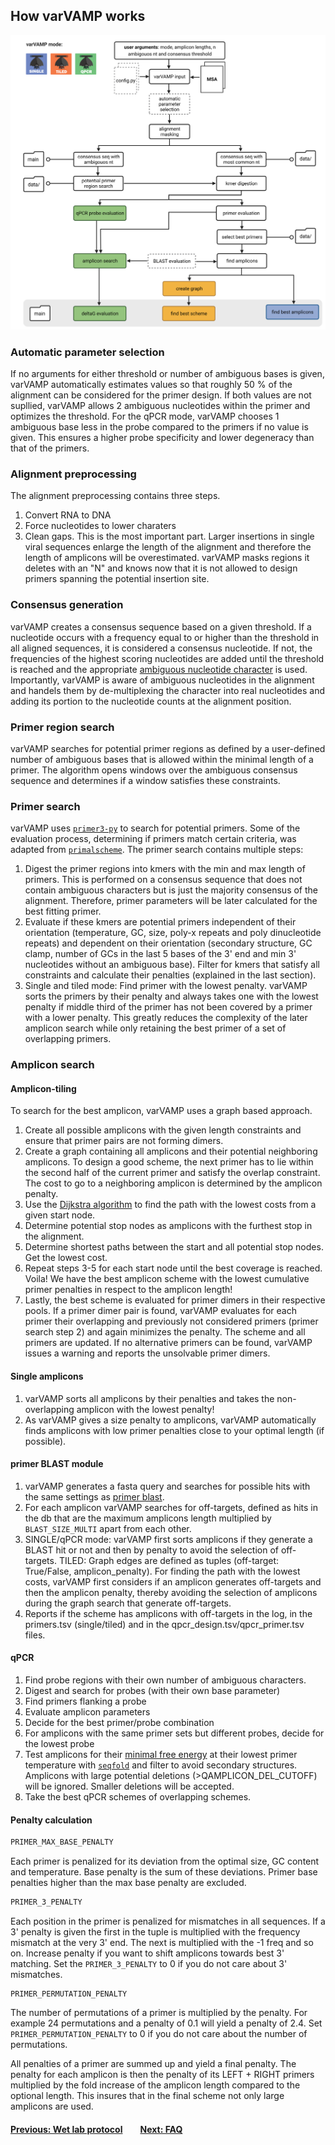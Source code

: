 ## How varVAMP works


<img src="./workflow.png" alt="varVAMP logo" />


### Automatic parameter selection
If no arguments for either threshold or number of ambiguous bases is given, varVAMP automatically estimates values so that roughly 50 % of the alignment can be considered for the primer design. If both values are not supllied, varVAMP allows 2 ambiguous nucleotides within the primer and optimizes the threshold. For the qPCR mode, varVAMP chooses 1 ambiguous base less in the probe compared to the primers if no value is given. This ensures a higher probe specificity and lower degeneracy than that of the primers.

### Alignment preprocessing
The alignment preprocessing contains three steps.
1. Convert RNA to DNA
2. Force nucleotides to lower charaters
3. Clean gaps. This is the most important part. Larger insertions in single viral sequences enlarge the length of the alignment and therefore the length of amplicons will be overestimated. varVAMP masks regions it deletes with an "N" and knows now that it is not allowed to design primers spanning the potential insertion site.

### Consensus generation
varVAMP creates a consensus sequence based on a given threshold. If a nucleotide occurs with a frequency equal to or higher than the threshold in all aligned sequences, it is considered a consensus nucleotide. If not, the frequencies of the highest scoring nucleotides are added until the threshold is reached and the appropriate [ambiguous nucleotide character](https://www.bioinformatics.org/sms/iupac.html) is used. Importantly, varVAMP is aware of ambiguous nucleotides in the alignment and handels them by de-multiplexing the character into real nucleotides and adding its portion to the nucleotide counts at the alignment position.

### Primer region search
varVAMP searches for potential primer regions as defined by a user-defined number of ambiguous bases that is allowed within the minimal length of a primer. The algorithm opens windows over the ambiguous consensus sequence and determines if a window satisfies these constraints.

### Primer search
varVAMP uses [`primer3-py`](https://pypi.org/project/primer3-py/) to search for potential primers. Some of the evaluation process, determining if primers match certain criteria, was adapted from [`primalscheme`](https://github.com/aresti/primalscheme). The primer search contains multiple steps:
1. Digest the primer regions into kmers with the min and max length of primers. This is performed on a consensus sequence that does not contain ambiguous characters but is just the majority consensus of the alignment. Therefore, primer parameters will be later calculated for the best fitting primer.
2. Evaluate if these kmers are potential primers independent of their orientation (temperature, GC, size, poly-x repeats and poly dinucleotide repeats) and dependent on their orientation (secondary structure, GC clamp, number of GCs in the last 5 bases of the 3' end and min 3' nucleotides without an ambiguous base). Filter for kmers that satisfy all constraints and calculate their penalties (explained in the last section).
3. Single and tiled mode: Find primer with the lowest penalty. varVAMP sorts the primers by their penalty and always takes one with the lowest penalty if middle third of the primer has not been covered by a primer with a lower penalty. This greatly reduces the complexity of the later amplicon search while only retaining the best primer of a set of overlapping primers.

### Amplicon search

#### Amplicon-tiling
To search for the best amplicon, varVAMP uses a graph based approach.
1. Create all possible amplicons with the given length constraints and ensure that primer pairs are not forming dimers.
2. Create a graph containing all amplicons and their potential neighboring amplicons. To design a good scheme, the next primer has to lie within the second half of the current primer and satisfy the overlap constraint. The cost to go to a neighboring amplicon is determined by the amplicon penalty.
3. Use the [Dijkstra algorithm](https://en.wikipedia.org/wiki/Dijkstra%27s_algorithm) to find the path with the lowest costs from a given start node.
4. Determine potential stop nodes as amplicons with the furthest stop in the alignment.
5. Determine shortest paths between the start and all potential stop nodes. Get the lowest cost.
6. Repeat steps 3-5 for each start node until the best coverage is reached. Voila! We have the best amplicon scheme with the lowest cumulative primer penalties in respect to the amplicon length!
7. Lastly, the best scheme is evaluated for primer dimers in their respective pools. If a primer dimer pair is found, varVAMP evaluates for each primer their overlapping and previously not considered primers (primer search step 2) and again minimizes the penalty. The scheme and all primers are updated. If no alternative primers can be found, varVAMP issues a warning and reports the unsolvable primer dimers.

#### Single amplicons
1. varVAMP sorts all amplicons by their penalties and takes the non-overlapping amplicon with the lowest penalty!
2. As varVAMP gives a size penalty to amplicons, varVAMP automatically finds amplicons with low primer penalties close to your optimal length (if possible).

#### primer BLAST module
1. varVAMP generates a fasta query and searches for possible hits with the same settings as [primer blast](https://bmcbioinformatics.biomedcentral.com/articles/10.1186/1471-2105-13-134).
2. For each amplicon varVAMP searches for off-targets, defined as hits in the db that are the maximum amplicons length multiplied by `BLAST_SIZE_MULTI` apart from each other.
3. SINGLE/qPCR mode: varVAMP first sorts amplicons if they generate a BLAST hit or not and then by penalty to avoid the selection of off-targets. TILED: Graph edges are defined as tuples (off-target: True/False, amplicon_penalty). For finding the path with the lowest costs, varVAMP first considers if an amplicon generates off-targets and then the amplicon penalty, thereby avoiding the selection of amplicons during the graph search that generate off-targets.
4. Reports if the scheme has amplicons with off-targets in the log, in the primers.tsv (single/tiled) and in the qpcr_design.tsv/qpcr_primer.tsv files.

#### qPCR
1. Find probe regions with their own number of ambiguous characters.
2. Digest and search for probes (with their own base parameter)
3. Find primers flanking a probe
4. Evaluate amplicon parameters
5. Decide for the best primer/probe combination
6. For amplicons with the same primer sets but different probes, decide for the lowest probe
7. Test amplicons for their [minimal free energy](https://en.wikipedia.org/wiki/Gibbs_free_energy) at their lowest primer temperature with [`seqfold`](https://github.com/Lattice-Automation/seqfold) and filter to avoid secondary structures. Amplicons with large potential deletions (>QAMPLICON_DEL_CUTOFF) will be ignored. Smaller deletions will be accepted.
8. Take the best qPCR schemes of overlapping schemes.

#### Penalty calculation

```python
PRIMER_MAX_BASE_PENALTY
```
Each primer is penalized for its deviation from the optimal size, GC content and temperature. Base penalty is the sum of these deviations. Primer base penalties higher than the max base penalty are excluded.

```python
PRIMER_3_PENALTY
```
Each position in the primer is penalized for mismatches in all sequences. If a 3' penalty is given the first in the tuple is multiplied with the frequency mismatch at the very 3' end. The next is multiplied with the -1 freq and so on. Increase penalty if you want to shift amplicons towards best 3' matching. Set the `PRIMER_3_PENALTY` to 0 if you do not care about 3' mismatches.

```python3
PRIMER_PERMUTATION_PENALTY
```
The number of permutations of a primer is multiplied by the penalty. For example 24 permutations and a penalty of 0.1 will yield a penalty of 2.4. Set `PRIMER_PERMUTATION_PENALTY` to 0 if you do not care about the number of permutations.

All penalties of a primer are summed up and yield a final penalty. The penalty for each amplicon is then the penalty of its LEFT + RIGHT primers multiplied by the fold increase of the amplicon length compared to the optional length. This insures that in the final scheme not only large amplicons are used.

#### [Previous: Wet lab protocol](./wet_lab_protocol.md)&emsp;&emsp;[Next: FAQ](./FAQ.md)

